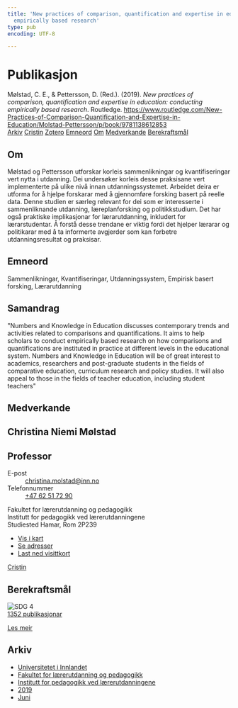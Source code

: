 ```yaml
---
title: 'New practices of comparison, quantification and expertise in education: conducting
  empirically based research'
type: pub
encoding: UTF-8

---
```

<h1>Publikasjon</h1>
<article id="csl-bib-container-GXJ23S5Y" class="csl-bib-container">
  <div class="csl-bib-body"> <div class="csl-entry">Mølstad, C. E., &#38; Pettersson, D. (Red.). (2019). <i>New practices of comparison, quantification and expertise in education: conducting empirically based research</i>. Routledge. <a href="https://www.routledge.com/New-Practices-of-Comparison-Quantification-and-Expertise-in-Education/Molstad-Pettersson/p/book/9781138612853">https://www.routledge.com/New-Practices-of-Comparison-Quantification-and-Expertise-in-Education/Molstad-Pettersson/p/book/9781138612853</a></div> </div>
  <div class="csl-bib-buttons">
    <a href="#taxonomy-article-GXJ23S5Y" alt="archive" class="csl-bib-button">Arkiv</a>
    <a href="https://app.cristin.no/results/show.jsf?id=1703812" alt="Cristin" class="csl-bib-button">Cristin</a>
    <a href="http://zotero.org/groups/5881554/items/GXJ23S5Y" alt="Zotero" class="csl-bib-button">Zotero</a>
    <a href="#keywords-article-GXJ23S5Y" alt="keywords" class="csl-bib-button">Emneord</a>
    <a href="#about-article-GXJ23S5Y" alt="about_pub" class="csl-bib-button">Om</a>
    <a href="#contributors-article-GXJ23S5Y" alt="contributors" class="csl-bib-button">Medverkande</a>
    <a href="#sdg-article-GXJ23S5Y" alt="sdg" class="csl-bib-button">Berekraftsmål</a>
  </div>
  <div id="csl-bib-meta-container-GXJ23S5Y"></div>
</article>
<div id="csl-bib-meta-GXJ23S5Y" class="csl-bib-meta">
  <article id="about-article-GXJ23S5Y" class="about_pub-article">
    <h1>Om</h1>
    Mølstad og Pettersson utforskar korleis sammenlikningar og kvantifiseringar vert nytta i utdanning. Dei undersøker korleis desse praksisane vert implementerte på ulike nivå innan utdanningssystemet. Arbeidet deira er utforma for å hjelpe forskarar med å gjennomføre forsking basert på reelle data. Denne studien er særleg relevant for dei som er interesserte i sammenliknande utdanning, læreplanforsking og politikkstudium. Det har også praktiske implikasjonar for lærarutdanning, inkludert for lærarstudentar. Å forstå desse trendane er viktig fordi det hjelper lærarar og politikarar med å ta informerte avgjerder som kan forbetre utdanningsresultat og praksisar.
  </article>
  <article id="keywords-article-GXJ23S5Y" class="keywords-article">
    <h1>Emneord</h1>
    Sammenlikningar, Kvantifiseringar, Utdanningssystem, Empirisk basert forsking, Lærarutdanning
  </article>
  <article id="abstract-article-GXJ23S5Y" class="abstract-article">
    <h1>Samandrag</h1>
    "Numbers and Knowledge in Education discusses contemporary trends and activities related to comparisons and quantifications. It aims to help scholars to conduct empirically based research on how comparisons and quantifications are instituted in practice at different levels in the educational system. Numbers and Knowledge in Education will be of great interest to academics, researchers and post-graduate students in the fields of comparative education, curriculum research and policy studies. It will also appeal to those in the fields of teacher education, including student teachers"
  </article>
  <article id="contributors-article-GXJ23S5Y" class="contributors-article">
    <h1>Medverkande</h1>
    <div class="personas"> <div class="vrtx-hinn-person-card"> <div class="photo"> <i class="lar la-user-circle missing-person"></i> </div> <div class="info"> <hgroup><h1>Christina Niemi Mølstad</h1> <h2>Professor</h2> </hgroup><dl> <dt>E-post</dt> <dd> <a href="mailto:christina.molstad@inn.no">christina.molstad@inn.no</a> </dd> <dt>Telefonnummer</dt> <dd><a href="tel:+4762517290"> +47 62 51 72 90 </a></dd> </dl> <p> Fakultet for lærerutdanning og pedagogikk<br> Institutt for pedagogikk ved lærerutdanningene<br> Studiested Hamar, Rom 2P239 </p> <ul class="vrtx-hinn-links"> <li><a href="https://www.google.com/maps?q=60.796004,11.072099">Vis i kart</a></li> <li><a href="https://www.inn.no/finn-en-ansatt/christina-molstad.html#vrtx-hinn-addresses">Se adresser</a></li> <li><a href="https://www.inn.no/finn-en-ansatt/christina-molstad.html?vrtx=vcf">Last ned visittkort</a></li> </ul> </div> </div> <a href="https://app.cristin.no/persons/show.jsf?id=5325" alt="Cristin URL" class="personas-cristin">Cristin</a> </div>
  </article>
  <article id="sdg-article-GXJ23S5Y" class="sdg-article">
    <h1>Berekraftsmål</h1>
    <div class="sdg-container"><div id="sdg4" class="sdg">
        <img src="{{< params subfolder >}}images/sdg/sdg04_nn.png" class="image" alt="SDG 4">
        <div class="sdg-overlay">
          <a href="/nn/archive/?key=?sdg=4#archive" class="sdg-publication-count"><span>1352</span> publikasjonar</a>
          <p><a href="https://fn.no/om-fn/fns-baerekraftsmaal/god-utdanning?lang=nno-NO" class="sdg-read-more">Les meir</a></p>
        </div>
      </div></div>
  </article>
  <article id="taxonomy-article-GXJ23S5Y" class="taxonomy-article">
    <h1>Arkiv</h1>
    <ul>
      <li>
        <a href="/nn/archive/?key=3DCRN523">Universitetet i Innlandet</a>
      </li>
      <li>
        <a href="/nn/archive/?key=WYNZA47F">Fakultet for lærerutdanning og pedagogikk</a>
      </li>
      <li>
        <a href="/nn/archive/?key=BKPR6TE7">Institutt for pedagogikk ved lærerutdanningene</a>
      </li>
      <li>
        <a href="/nn/archive/?key=AJM9DTRJ">2019</a>
      </li>
      <li>
        <a href="/nn/archive/?key=YMAH4PDG">Juni</a>
      </li>
    </ul>
  </article>
</div>
